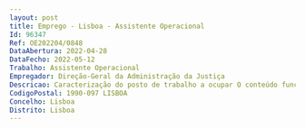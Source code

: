 ```yaml
--- 
layout: post
title: Emprego - Lisboa - Assistente Operacional
Id: 96347
Ref: OE202204/0848
DataAbertura: 2022-04-28
DataFecho: 2022-05-12
Trabalho: Assistente Operacional
Empregador: Direção-Geral da Administração da Justiça
Descricao: Caracterização do posto de trabalho a ocupar O conteúdo funcional dos postos de trabalho a ocupar deve ser caracterizado pelos exercícios de atividades inerentes à categoria e carreira de Assistente Operacional, de acordo com o estipulado no mapa anexo a que se refere o artigo 88.º da LTFP.
CodigoPostal: 1990-097 LISBOA
Concelho: Lisboa
Distrito: Lisboa
--- 
```

